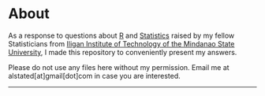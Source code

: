 About
=======
As a response to questions about [R](http://r-project.org/) and [Statistics](http://en.wikipedia.org/wiki/Statistics) raised by my fellow Statisticians from [Iligan Institute of Technology of the Mindanao State University](http://msuiit.edu.ph/), I made this repository to conveniently present my answers.

Please do not use any files here without my permission. Email me at alstated[at]gmail[dot]com in case you are interested.

---
